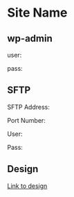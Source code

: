 # Site Name

## wp-admin

user: 

pass: 

## SFTP

SFTP Address: 

Port Number: 

User: 

Pass: 

## Design

[Link to design](https://something)

